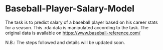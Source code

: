 # Baseball-Player-Salary-Model
The task is to predict salary of a baseball player based on his career stats for a season.
This .rda data is manipulated according to the task.
The original data is available on https://www.baseball-reference.com/

N.B.: The steps followed and details will be updated soon.
